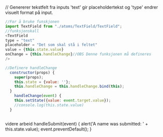 // Genererer tekstfelt fra inputs 'text' gir placeholdertekst og 'type' endrer visuelt format på input.

```javascript
//For å bruke funskjonen
import TextField from "./atoms/TextField/TextField";
//funksjonskall
<TextField 
type = "text" 
placeholder = "Det som skal stå i feltet"
value = {this.state.value}
onChange = {this.handleChange}//OBS Denne funksjonen må defineres
/>

//Definere handleChange
  constructor(props) {
    super(props);
    this.state = {value: ''};
    this.handleChange = this.handleChange.bind(this);
  }
    handleChange(event) {
    this.setState({value: event.target.value});
    //console.log(this.state.value)
  }



```
videre arbeid
  handleSubmit(event) {
    alert('A name was submitted: ' + this.state.value);
    event.preventDefault();
} 